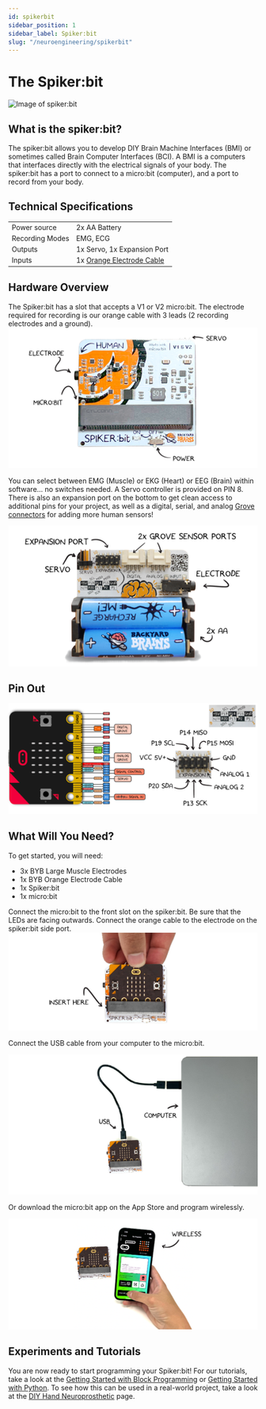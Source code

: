 ```yaml
---
id: spikerbit
sidebar_position: 1
sidebar_label: Spiker:bit
slug: "/neuroengineering/spikerbit"
---
```


# The Spiker:bit #

![ Image of spiker:bit ](./spikerbit_with_microbit.png)

## What is the spiker:bit? ## 
The spiker:bit allows you to develop DIY Brain Machine Interfaces (BMI) or sometimes called Brain Computer Interfaces (BCI).  A BMI is a computers that interfaces directly with the electrical signals of your body. The spiker:bit has a port to connect to a micro:bit (computer), and a port to record from your body.  

## Technical Specifications ## 

| | |
|---|---|
| Power source | 2x AA Battery |
| Recording Modes| EMG, ECG |
|Outputs| 1x Servo, 1x Expansion Port|
|Inputs| 1x [Orange Electrode Cable](https://backyardbrains.com/products/muscle-electrode-cable)|

<!-- Couldn't find the schematic metioned, feel free to remove this comment when the schematics added [Download schematic PDF](./ ) -->

## Hardware Overview ## 
The Spiker:bit has a slot that accepts a V1 or V2 micro:bit.  The electrode required for recording is our orange cable with 3 leads (2 recording electrodes and a ground). 
![NeuroBit Top]( ./spikerbit_front.png)

You can select between EMG (Muscle) or EKG (Heart) or EEG (Brain) within software... no switches needed.  A Servo controller is provided on PIN 8. There is also an expansion port on the bottom to get clean access to additional pins for your project, as well as a digital, serial, and analog [Grove connectors](https://wiki.seeedstudio.com/Grove_System/) for adding more human sensors!

![NeuroBit Bottom](./spkerbit_back.png)

## Pin Out ##
![NeuroBit Pin Out](./spikerbit_io.png)

## What Will You Need? ##

To get started, you will need:

* 3x BYB Large Muscle Electrodes
* 1x BYB Orange Electrode Cable
* 1x Spiker:bit
* 1x micro:bit

Connect the micro:bit to the front slot on the spiker:bit.  Be sure that the LEDs are facing outwards. Connect the orange cable to the electrode on the spiker:bit side port.  
![NeuroBit Connecting](./spikerbit_connect.png )

Connect the USB cable from your computer to the micro:bit. 

![NeuroBit USB](./spikerbit_usb.png)

Or download the micro:bit app on the App Store and program wirelessly. 

![micro:bit App Programming](./spikerbit_phone.png)

## Experiments and Tutorials ## 

You are now ready to start programming your Spiker:bit! For our tutorials, take a look at the [Getting Started with Block Programming](./block/index.md) or [Getting Started with Python](./python/index.md). To see how this can be used in a real-world project, take a look at the [DIY Hand Neuroprosthetic](./projects/neuro-hand/index.md) page. 





